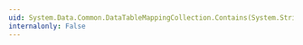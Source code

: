 ```yaml
---
uid: System.Data.Common.DataTableMappingCollection.Contains(System.String)
internalonly: False
---
```

